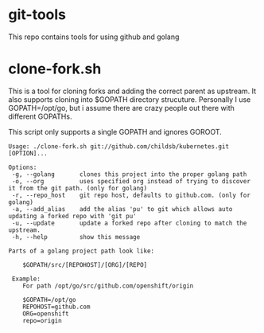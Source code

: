 # git-tools
This repo contains tools for using github and golang

# clone-fork.sh
This is a tool for cloning forks and adding the correct parent as upstream.  It also supports cloning into $GOPATH directory strucuture.  Personally I use GOPATH=/opt/go, but i assume there are crazy people out there with different GOPATHs.

This script only supports a single GOPATH and ignores GOROOT.
```
Usage: ./clone-fork.sh git://github.com/childsb/kubernetes.git [OPTION]...

Options:
 -g, --golang   	clones this project into the proper golang path
 -o, --org   	 	uses specified org instead of trying to discover it from the git path. (only for golang)
 -r, --repo_host	git repo host, defaults to github.com. (only for golang)
 -a, --add_alias	add the alias 'pu' to git which allows auto updating a forked repo with 'git pu'
 -u, --update		update a forked repo after cloning to match the upstream.
 -h, --help   		show this message

Parts of a golang project path look like:

	$GOPATH/src/[REPOHOST]/[ORG]/[REPO]

 Example:
	For path /opt/go/src/github.com/openshift/origin

	$GOPATH=/opt/go
	REPOHOST=github.com
	ORG=openshift
	repo=origin

```

